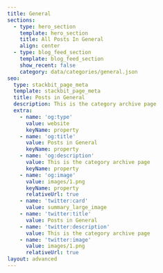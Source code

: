 ```yaml
---
title: General
sections:
  - type: hero_section
    template: hero_section
    title: All Posts In General
    align: center
  - type: blog_feed_section
    template: blog_feed_section
    show_recent: false
    category: data/categories/general.json
seo:
  type: stackbit_page_meta
  template: stackbit_page_meta
  title: Posts in General
  description: This is the category archive page
  extra:
    - name: 'og:type'
      value: website
      keyName: property
    - name: 'og:title'
      value: Posts in General
      keyName: property
    - name: 'og:description'
      value: This is the category archive page
      keyName: property
    - name: 'og:image'
      value: images/1.png
      keyName: property
      relativeUrl: true
    - name: 'twitter:card'
      value: summary_large_image
    - name: 'twitter:title'
      value: Posts in General
    - name: 'twitter:description'
      value: This is the category archive page
    - name: 'twitter:image'
      value: images/1.png
      relativeUrl: true
layout: advanced
---
```

